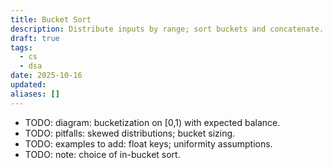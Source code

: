 ```yaml
---
title: Bucket Sort
description: Distribute inputs by range; sort buckets and concatenate.
draft: true
tags:
  - cs
  - dsa
date: 2025-10-16
updated:
aliases: []
---
```

- TODO: diagram: bucketization on [0,1) with expected balance.
- TODO: pitfalls: skewed distributions; bucket sizing.
- TODO: examples to add: float keys; uniformity assumptions.
- TODO: note: choice of in-bucket sort.

